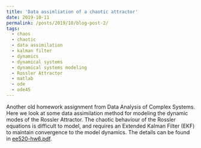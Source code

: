 ```yaml
---
title: 'Data assimliation of a chaotic attractor'
date: 2019-10-11
permalink: /posts/2019/10/blog-post-2/
tags:
  - chaos
  - chaotic
  - data assimilation
  - kalman filter
  - dynamics
  - dynamical systems
  - dynamical systems modeling
  - Rossler Attractor
  - matlab
  - ode
  - ode45
---
```

 Another old homework assignment from Data Analysis of Complex Systems. Here we look at some data assimilation method for modeling the dynamic modes of the Rossler Attractor. The chaotic behaviour of the Rossler equations is difficult to model, and requires an Extended Kalman Filter (EKF) to maintain convergence to the model dynamics. The details can be found in [ee520-hw6.pdf](http://mackkv.github.io/files/ee520-hw6.pdf).
